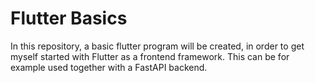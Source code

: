 # Flutter Basics
In this repository, a basic flutter program will be created, in order to get myself started with Flutter as a frontend framework. This can be for example used together with a FastAPI backend. 